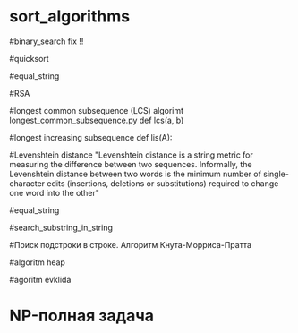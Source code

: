 # sort_algorithms

#binary_search     fix !!

#quicksort

#equal_string



#RSA




 #longest common subsequence (LCS) algorimt
 longest_common_subsequence.py
 def lcs(a, b)
 
 #longest increasing subsequence
 def lis(A):
 
#Levenshtein distance
 "Levenshtein distance is a string metric for measuring the difference between two sequences. 
 Informally, the Levenshtein distance between two words is the minimum number 
 of single-character edits (insertions, deletions or substitutions) required 
 to change one word into the other"
 
  
 #equal_string
 
 #search_substring_in_string
 
 #Поиск подстроки в строке. Алгоритм Кнута-Морриса-Пратта
 
 
 
 
 #algoritm heap
 
 #agoritm evklida
 
 
 # NP-полная задача